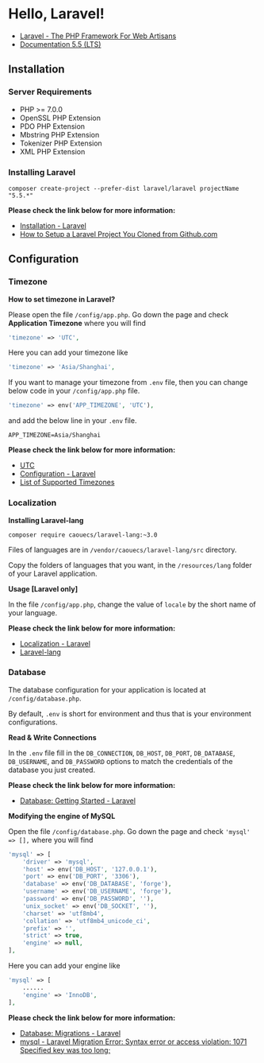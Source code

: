 # Hello, Laravel!

* [Laravel - The PHP Framework For Web Artisans](https://laravel.com/)
* [Documentation 5.5 (LTS)](https://laravel.com/docs/5.5)

## Installation

### Server Requirements

* PHP >= 7.0.0
* OpenSSL PHP Extension
* PDO PHP Extension
* Mbstring PHP Extension
* Tokenizer PHP Extension
* XML PHP Extension

### Installing Laravel

```
composer create-project --prefer-dist laravel/laravel projectName "5.5.*"
```

**Please check the link below for more information:**

* [Installation - Laravel](https://laravel.com/docs/5.5/installation)
* [How to Setup a Laravel Project You Cloned from Github.com](https://devmarketer.io/learn/setup-laravel-project-cloned-github-com/)

## Configuration

### Timezone

**How to set timezone in Laravel?**

Please open the file `/config/app.php`. Go down the page and check **Application Timezone** where you will find

```php
'timezone' => 'UTC',
```

Here you can add your timezone like

```php
'timezone' => 'Asia/Shanghai',
```

If you want to manage your timezone from `.env` file, then you can change below code in your `/config/app.php` file.

```php
'timezone' => env('APP_TIMEZONE', 'UTC'),
```

and add the below line in your `.env` file.

```
APP_TIMEZONE=Asia/Shanghai
```

**Please check the link below for more information:**

* [UTC](https://en.wikipedia.org/wiki/Coordinated_Universal_Time)
* [Configuration - Laravel](https://laravel.com/docs/5.5/configuration)
* [List of Supported Timezones](http://php.net/manual/en/timezones.php)

### Localization

**Installing Laravel-lang**

```
composer require caouecs/laravel-lang:~3.0
```

Files of languages are in `/vendor/caouecs/laravel-lang/src` directory.

Copy the folders of languages that you want, in the `/resources/lang` folder of your Laravel application.

**Usage [Laravel only]**

In the file `/config/app.php`, change the value of `locale` by the short name of your language.

**Please check the link below for more information:**

* [Localization - Laravel](https://laravel.com/docs/5.5/localization)
* [Laravel-lang](https://github.com/caouecs/Laravel-lang)

### Database

The database configuration for your application is located at `/config/database.php`.

By default, `.env` is short for environment and thus that is your environment configurations.

**Read & Write Connections**

In the `.env` file fill in the `DB_CONNECTION`, `DB_HOST`, `DB_PORT`, `DB_DATABASE`, `DB_USERNAME`, and `DB_PASSWORD` options to match the credentials of the database you just created.

**Please check the link below for more information:**

* [Database: Getting Started - Laravel](https://laravel.com/docs/5.5/database)

**Modifying the engine of MySQL**

Open the file `/config/database.php`. Go down the page and check `'mysql' => [],` where you will find

```php
'mysql' => [
    'driver' => 'mysql',
    'host' => env('DB_HOST', '127.0.0.1'),
    'port' => env('DB_PORT', '3306'),
    'database' => env('DB_DATABASE', 'forge'),
    'username' => env('DB_USERNAME', 'forge'),
    'password' => env('DB_PASSWORD', ''),
    'unix_socket' => env('DB_SOCKET', ''),
    'charset' => 'utf8mb4',
    'collation' => 'utf8mb4_unicode_ci',
    'prefix' => '',
    'strict' => true,
    'engine' => null,
],
```

Here you can add your engine like

```php
'mysql' => [
    ......
    'engine' => 'InnoDB',
],
```

**Please check the link below for more information:**

* [Database: Migrations - Laravel](https://laravel.com/docs/5.5/migrations#tables)
* [mysql - Laravel Migration Error: Syntax error or access violation: 1071 Specified key was too long;](https://stackoverflow.com/questions/42244541/laravel-migration-error-syntax-error-or-access-violation-1071-specified-key-wa)
